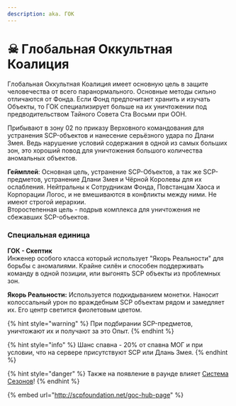 ```yaml
---
description: aka. ГОК
---
```


# ☠ Глобальная Оккультная Коалиция

Глобальная Оккультная Коалиция имеет основную цель в защите человечества от всего паранормального. Основные методы сильно отличаются от Фонда. Если Фонд предпочитает хранить и изучать Объекты, то ГОК специализирует больше на их уничтожении под предводительством Тайного Совета Ста Восьми при ООН.

Прибывают в зону 02 по приказу Верховного командования для устранения SCP-объектов и нанесение серьёзного удара по Длани Змея. Ведь нарушение условий содержания в одной из самых больших зон, это хороший повод для уничтожения большого количества аномальных объектов.

**Геймплей**: Основная цель, устранение SCP-Объектов, а так же SCP-предметов, устранение Длани Змея и Чёрной Королевы для их ослабления. Нейтральны к Сотрудникам Фонда, Повстанцам Хаоса и Корпорации Логос, и не вмешиваются в конфликты между ними. Не имеют строгой иерархии.\
Второстепенная цель - подрыв комплекса для уничтожения не сбежавших SCP-объектов.

### Специальная единица

**ГОК - Скептик**\
Инженер особого класса который использует "Якорь Реальности" для борьбы с аномалиями. Крайне силён и способен поддерживать команду в одной позиции, или выгонять SCP объекты из проблемных зон.

**Якорь Реальности:** Используется подкидыванием монетки. Наносит колоссальный урон по враждебным SCP объектам рядом и замедляет их. Его центр светится фиолетовым цветом.

{% hint style="warning" %}
При подбирании SCP-предметов, уничтожают их и получают за это Опыт.
{% endhint %}

{% hint style="info" %}
Шанс спавна - 20% от спавна МОГ и при условии, что на сервере присутствуют SCP или Длань Змея.
{% endhint %}

{% hint style="danger" %}
Также на появление в раунде влияет [Система Сезонов](../../server-systems/seasons-system.md)!
{% endhint %}

{% embed url="http://scpfoundation.net/goc-hub-page" %}
